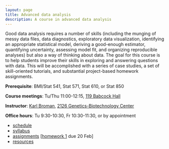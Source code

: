 ```yaml
---
layout: page
title: Advanced data analysis
description: A course in advanced data analysis
---
```


Good data analysis requires a number of skills (including the munging
of messy data files, data diagnostics, exploratory data visualization,
identifying an appropriate statistical model, deriving a good-enough
estimator, quantifying uncertainty, assessing model fit, and organizing reproducible
analyses) but also a way of thinking about data. The goal for this
course is to help students improve their skills in exploring and
answering questions with data. This will be accomplished with a series
of case studies, a set of skill-oriented tutorials, and substantial
project-based homework assignments.

**Prerequisite**: BMI/Stat 541, Stat 571, Stat 610, or Stat 850

**Course meetings**: Tu/Thu 11:00-12:15, [119 Babcock Hall](https://map.wisc.edu/s/ekyvbu0b)

**Instructor**: [Karl Broman](https://kbroman.org),
[2126 Genetics-Biotechnology Center](https://map.wisc.edu/s/2tie3nen)

**Office hours**: Tu 9:30-10:30, Fr 10:30-11:30, or by appointment

- [schedule](schedule.html)
- [syllabus](syllabus.html)
- [assignments](assignments.html) \[[homework 1](hw1.html) due 20 Feb\]
- [resources](resources.html)
